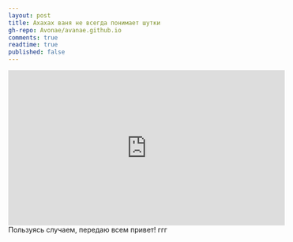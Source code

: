 ```yaml
---
layout: post
title: Ахахах ваня не всегда понимает шутки
gh-repo: Avonae/avanae.github.io
comments: true
readtime: true
published: false
---
```


<iframe width="560" height="315" src="https://www.youtube.com/embed/dQw4w9WgXcQ" title="YouTube video player" frameborder="0" allow="accelerometer; autoplay; clipboard-write; encrypted-media; gyroscope; picture-in-picture; web-share" allowfullscreen></iframe>
Пользуясь случаем, передаю всем привет! ггг
